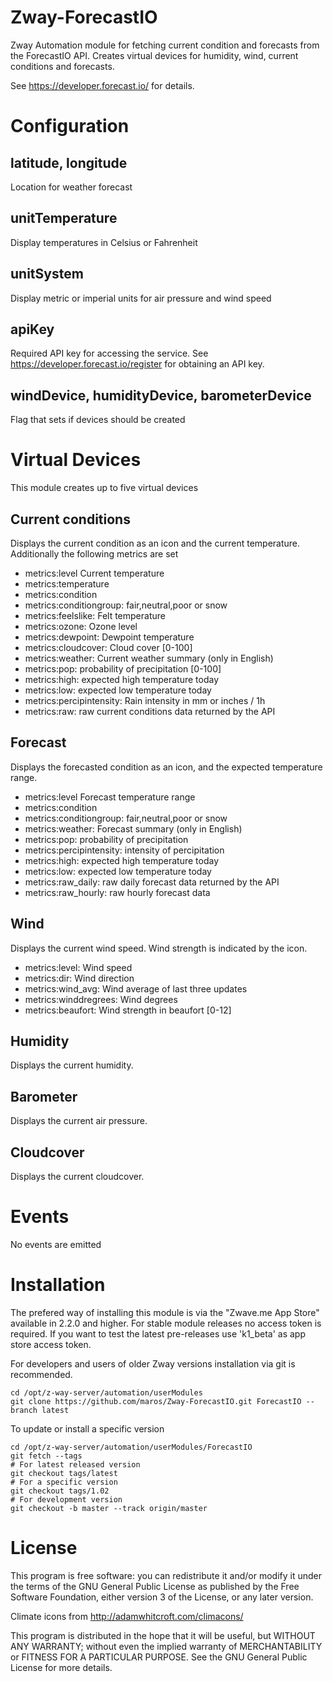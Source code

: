 # Zway-ForecastIO

Zway Automation module for fetching current condition and forecasts from the
ForecastIO API. Creates virtual devices for humidity, wind, current 
conditions and forecasts.

See https://developer.forecast.io/ for details.

# Configuration

## latitude, longitude

Location for weather forecast

## unitTemperature

Display temperatures in Celsius or Fahrenheit

## unitSystem

Display metric or imperial units for air pressure and wind speed

## apiKey

Required API key for accessing the service. See 
https://developer.forecast.io/register for obtaining an API key.

## windDevice, humidityDevice, barometerDevice

Flag that sets if devices should be created

# Virtual Devices

This module creates up to five virtual devices

## Current conditions

Displays the current condition as an icon and the current temperature. 
Additionally the following metrics are set

*    metrics:level Current temperature
*    metrics:temperature
*    metrics:condition
*    metrics:conditiongroup: fair,neutral,poor or snow
*    metrics:feelslike: Felt temperature
*    metrics:ozone: Ozone level
*    metrics:dewpoint: Dewpoint temperature
*    metrics:cloudcover: Cloud cover [0-100]
*    metrics:weather: Current weather summary (only in English) 
*    metrics:pop: probability of precipitation [0-100]
*    metrics:high: expected high temperature today
*    metrics:low: expected low temperature today
*    metrics:percipintensity: Rain intensity in mm or inches / 1h
*    metrics:raw: raw current conditions data returned by the API

## Forecast

Displays the forecasted condition as an icon, and the expected temperature 
range.

*    metrics:level Forecast temperature range
*    metrics:condition
*    metrics:conditiongroup: fair,neutral,poor or snow
*    metrics:weather: Forecast summary (only in English)
*    metrics:pop: probability of precipitation
*    metrics:percipintensity: intensity of percipitation
*    metrics:high: expected high temperature today
*    metrics:low: expected low temperature today
*    metrics:raw_daily: raw daily forecast data returned by the API
*    metrics:raw_hourly: raw hourly forecast data

## Wind

Displays the current wind speed. Wind strength is indicated by the icon.

*    metrics:level: Wind speed
*    metrics:dir: Wind direction
*    metrics:wind_avg: Wind average of last three updates
*    metrics:winddregrees: Wind degrees
*    metrics:beaufort: Wind strength in beaufort [0-12]

## Humidity

Displays the current humidity.

## Barometer

Displays the current air pressure.

## Cloudcover

Displays the current cloudcover.

# Events

No events are emitted

# Installation

The prefered way of installing this module is via the "Zwave.me App Store"
available in 2.2.0 and higher. For stable module releases no access token is 
required. If you want to test the latest pre-releases use 'k1_beta' as 
app store access token.

For developers and users of older Zway versions installation via git is 
recommended.

```shell
cd /opt/z-way-server/automation/userModules
git clone https://github.com/maros/Zway-ForecastIO.git ForecastIO --branch latest
```

To update or install a specific version
```shell
cd /opt/z-way-server/automation/userModules/ForecastIO
git fetch --tags
# For latest released version
git checkout tags/latest
# For a specific version
git checkout tags/1.02
# For development version
git checkout -b master --track origin/master
```

# License

This program is free software: you can redistribute it and/or modify
it under the terms of the GNU General Public License as published by
the Free Software Foundation, either version 3 of the License, or any 
later version.

Climate icons from http://adamwhitcroft.com/climacons/

This program is distributed in the hope that it will be useful,
but WITHOUT ANY WARRANTY; without even the implied warranty of
MERCHANTABILITY or FITNESS FOR A PARTICULAR PURPOSE. See the
GNU General Public License for more details.
